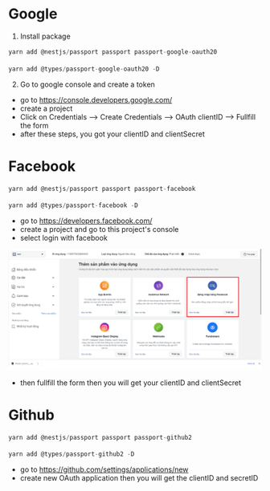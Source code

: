 # Google

1. Install package

```js
yarn add @nestjs/passport passport passport-google-oauth20

yarn add @types/passport-google-oauth20 -D
```

2. Go to google console and create a token

- go to https://console.developers.google.com/
- create a project
- Click on Credentials --> Create Credentials --> OAuth clientID --> Fullfill the form
- after these steps, you got your clientID and clientSecret

# Facebook

```js
yarn add @nestjs/passport passport passport-facebook

yarn add @types/passport-facebook -D
```

- go to https://developers.facebook.com/
- create a project and go to this project's console
- select login with facebook

![](document/projectConsole.png)

- then fullfill the form then you will get your clientID and clientSecret

# Github

```js
yarn add @nestjs/passport passport passport-github2

yarn add @types/passport-github2 -D
```

- go to https://github.com/settings/applications/new
- create new OAuth application then you will get the clientID and secretID
